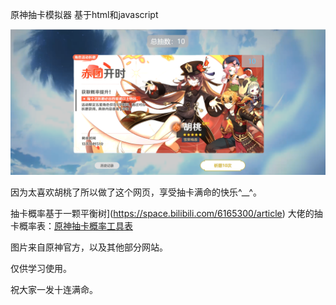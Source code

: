 原神抽卡模拟器 基于html和javascript

![image-20221008173831745](img/image-20221008173831745-1665221987975-1.png)

因为太喜欢胡桃了所以做了这个网页，享受抽卡满命的快乐\^__^。

抽卡概率基于一颗平衡树](https://space.bilibili.com/6165300/article) 大佬的抽卡概率表：[原神抽卡概率工具表 ](https://www.bilibili.com/read/cv12616453?spm_id_from=333.999.0.0)

图片来自原神官方，以及其他部分网站。

仅供学习使用。

祝大家一发十连满命。


